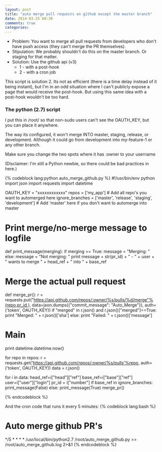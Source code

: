```yaml
---
layout: post
title: "auto merge pull requests on github except the master branch"
date: 2014-03-25 08:39
comments: true
categories: 
---
```


* Problem: You want to merge all pull requests from developers who don't have push access (they can't merge the PR themselves).
* Stipulation: We probably shouldn't do this on the master branch. Or staging for that matter. 
* Solution: Use the github api (v3)
  * 1 - with a post-hook
  * 2 - with a cron job

This script is solution 2. Its not as efficient (there is a time delay instead of it being instant), but I'm in an odd situation where I can't publicly expose a page that would receive the post-hook. But using this same idea with a post-hook wouldn't be too hard. 


### The python (2.7) script

I put this in /root/ so that non-sudo users can't see the OAUTH_KEY, but you can place it anywhere. 

The way its configured, it won't merge INTO master, staging, release, or development. Although it could go from development into my-feature-1 or any other branch. 

Make sure you change the two spots where it has :owner to your username

(Disclaimer: I'm still a Python newbie, so there could be bad practices in here.)

{% codeblock lang:python auto_merge_github.py %}
#!/usr/bin/env python
import json
import requests
import datetime


OAUTH_KEY = "xxxxxxxxxxxx"
repos = ['my_app'] # Add all repo's you want to automerged here
ignore_branches = ['master', 'release', 'staging', 'development'] # Add 'master' here if you don't want to automerge into master


# Print merge/no-merge message to logfile
def print_message(merging):
  if merging == True:
    message = "Merging: "
  else:
    message = "Not merging: "
  print message + str(pr_id) + " - " + user + " wants to merge " + head_ref + " into " + base_ref


# Merge the actual pull request
def merge_pr():
  r = requests.put("https://api.github.com/repos/:owner/%s/pulls/%d/merge"%(repo,pr_id,), 
    data=json.dumps({"commit_message": "Auto_Merge"}), 
    auth=('token', OAUTH_KEY))
  if "merged" in r.json() and r.json()["merged"]==True:
    print "Merged: " + r.json()['sha']
  else:
    print "Failed: " + r.json()['message']


# Main

print datetime.datetime.now()

for repo in repos:
  r = requests.get('https://api.github.com/repos/:owner/%s/pulls'%repo, auth=('token', OAUTH_KEY))
  data = r.json()

  for i in data:
    head_ref=i["head"]["ref"]
    base_ref=i["base"]["ref"]
    user=i["user"]["login"]
    pr_id = i["number"]
    if base_ref in ignore_branches:
      print_message(False)
    else:
      print_message(True)
      merge_pr()

{% endcodeblock %}

And the cron code that runs it every 5 minutes:
{% codeblock lang:bash %}
# Auto merge github PR's
*/5 * * * * /usr/local/bin/python2.7 /root/auto_merge_github.py >> /root/auto_merge_github.log 2>&1
{% endcodeblock %}

